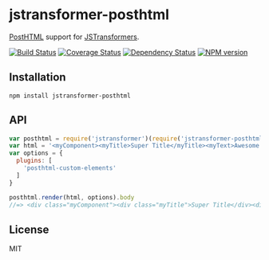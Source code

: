 # jstransformer-posthtml

[PostHTML](https://github.com/posthtml/posthtml) support for [JSTransformers](http://github.com/jstransformers).

[![Build Status](https://img.shields.io/travis/jstransformers/jstransformer-posthtml/master.svg)](https://travis-ci.org/jstransformers/jstransformer-posthtml)
[![Coverage Status](https://img.shields.io/coveralls/jstransformers/jstransformer-posthtml/master.svg)](https://coveralls.io/r/jstransformers/jstransformer-posthtml?branch=master)
[![Dependency Status](https://img.shields.io/david/jstransformers/jstransformer-posthtml/master.svg)](http://david-dm.org/jstransformers/jstransformer-posthtml)
[![NPM version](https://img.shields.io/npm/v/jstransformer-posthtml.svg)](https://www.npmjs.org/package/jstransformer-posthtml)

## Installation

    npm install jstransformer-posthtml

## API

```js
var posthtml = require('jstransformer')(require('jstransformer-posthtml'))
var html = '<myComponent><myTitle>Super Title</myTitle><myText>Awesome Text</myText></myComponent>'
var options = {
  plugins: [
    'posthtml-custom-elements'
  ]
}

posthtml.render(html, options).body
//=> <div class="myComponent"><div class="myTitle">Super Title</div><div class="myText">Awesome Text</div></div>
```

## License

MIT
